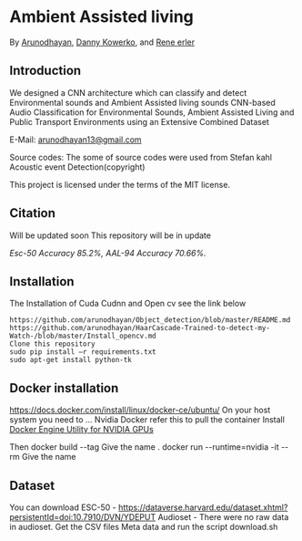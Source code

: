 # Ambient Assisted living
By [Arunodhayan](https://www.linkedin.com/in/arunodhayan-sampath-56277798/), [Danny Kowerko](https://www.tu-chemnitz.de/informatik/mc/staff.php.en), and [Rene erler](https://www.tu-chemnitz.de/informatik/mc/staff.php.en)

## Introduction
We designed a CNN architecture which can classify and detect Environmental sounds and Ambient Assisted living sounds
CNN-based Audio Classification for Environmental Sounds, Ambient
Assisted Living and Public Transport Environments using an Extensive
Combined Dataset

E-Mail: arunodhayan13@gmail.com

Source codes: The some of source codes were used from Stefan kahl Acoustic event Detection(copyright)

This project is licensed under the terms of the MIT license.

## Citation

Will be updated soon
This repository will be in update 



<i>Esc-50 Accuracy 85.2%, AAL-94 Accuracy 70.66%.</i>

## Installation
The Installation of Cuda Cudnn and Open cv see the link below
```
https://github.com/arunodhayan/Object_detection/blob/master/README.md
https://github.com/arunodhayan/HaarCascade-Trained-to-detect-my-Watch-/blob/master/Install_opencv.md
Clone this repository 
sudo pip install –r requirements.txt
sudo apt-get install python-tk
```

## Docker installation 

https://docs.docker.com/install/linux/docker-ce/ubuntu/
On your host system you need to ... Nvidia Docker refer this to pull the container
Install [Docker Engine Utility for NVIDIA GPUs](https://github.com/NVIDIA/nvidia-docker)

Then
 docker build --tag Give the name .
 docker run  --runtime=nvidia -it --rm Give the name
## Dataset
You can download 
ESC-50 - https://dataverse.harvard.edu/dataset.xhtml?persistentId=doi:10.7910/DVN/YDEPUT
Audioset - There were no raw data in audioset. Get the CSV files Meta data and run the script download.sh


```





